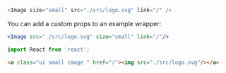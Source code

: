 ```js
<Image size="small" src="./src/logo.svg" link="/" />
```

You can add a custom props to an example wrapper:

```jsx { "props": { "src": "./src/logo.svg", "size": "small", "className": "propogate additional classNames if required"  } }
<Image src="./src/logo.svg" size="small" link="/"/>

```

```jsx static
import React from 'react';
```


```html
<a class="ui small image " href="/"><img src="./src/logo.svg"/></a>
```